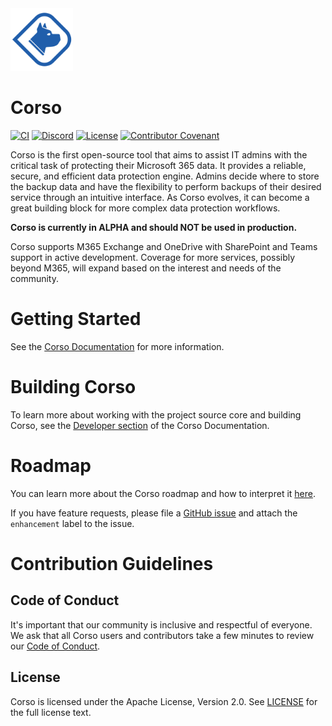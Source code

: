 <img src="https://github.com/alcionai/corso/blob/main/docs/static/img/corso_logo.svg?raw=true" alt="Corso Logo" width="100" />

# Corso

[![CI](https://github.com/alcionai/corso/actions/workflows/ci.yml/badge.svg?branch=main)](https://github.com/alcionai/corso/actions)
[![Discord](https://img.shields.io/badge/discuss-discord-blue)](https://discord.gg/63DTTSnuhT)
[![License](https://img.shields.io/badge/License-Apache_2.0-green.svg)](https://opensource.org/licenses/Apache-2.0)
[![Contributor Covenant](https://img.shields.io/badge/Contributor%20Covenant-2.1-4baaaa.svg)](CODE_OF_CONDUCT.md)

Corso is the first open-source tool that aims to assist IT admins with the critical task of protecting their
Microsoft 365 data. It provides a reliable, secure, and efficient data protection engine. Admins decide where to store
the backup data and have the flexibility to perform backups of their desired service through an intuitive interface.
As Corso evolves, it can become a great building block for more complex data protection workflows.

**Corso is currently in ALPHA and should NOT be used in production.**

Corso supports M365 Exchange and OneDrive with SharePoint and Teams support in active development. Coverage for more
services, possibly beyond M365, will expand based on the interest and needs of the community.

# Getting Started

See the [Corso Documentation](https://docs.corsobackup.io) for more information.

# Building Corso

To learn more about working with the project source core and building Corso, see the
[Developer section](https://docs.corsobackup.io/developers/build) of the Corso Documentation.

# Roadmap

You can learn more about the Corso roadmap and how to interpret it [here](https://github.com/alcionai/corso-roadmap).

If you have feature requests, please file a [GitHub issue](https://github.com/alcionai/corso/issues/)
and attach the `enhancement` label to the issue.

# Contribution Guidelines

## Code of Conduct

It's important that our community is inclusive and respectful of everyone.
We ask that all Corso users and contributors take a few minutes to review our
[Code of Conduct](CODE_OF_CONDUCT.md).

## License

Corso is licensed under the Apache License, Version 2.0. See [LICENSE](LICENSE) for the full license text.
